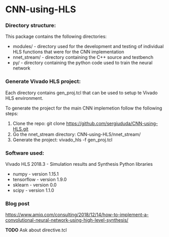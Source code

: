 # CNN-using-HLS

### Directory structure: ###
  This package contains the following directories:
   *   modules/ - directory used for the development and testing of individual HLS functions that were for the CNN implementation
   *   nnet_stream/   - directory containing the C++ source and testbench
   *   py/        - directory containing the python code used to train the neural network

### Generate Vivado HLS project: ###

Each directory contains gen_proj.tcl that can be used to setup te Vivado HLS environment. 

To generate the project for the main CNN implemetion follow the following steps:
1) Clone the repo: git clone https://github.com/sergiududa/CNN-using-HLS.git
2) Go the nnet_stream directory: CNN-using-HLS/nnet_stream/
3) Generate the project: vivado_hls -f gen_proj.tcl

### Software used: ###

Vivado HLS 2018.3 - Simulation results and Synthesis
Python libraries
   *   numpy - version 1.15.1
   *   tensorflow - version 1.9.0
   *   sklearn - version 0.0
   *   scipy - version 1.1.0

### Blog post ###

https://www.amiq.com/consulting/2018/12/14/how-to-implement-a-convolutional-neural-network-using-high-level-synthesis/


**TODO** Ask about directive.tcl
